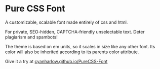 # Pure CSS Font
A customizable, scalable font made entirely of css and html.

For private, SEO-hidden, CAPTCHA-friendly unselectable text. Deter plagiarism and spambots!

The theme is based on em units, so it scales in size like any other font.
Its color will also be inherited according to its parents color attribute.

Give it a try at [cyanharlow.github.io/PureCSS-Font](https://cyanharlow.github.io/PureCSS-Font/)
